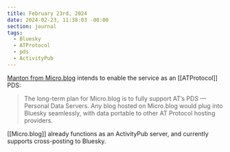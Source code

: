 ```yaml
---
title: February 23rd, 2024
date: 2024-02-23, 11:38:03 -08:00
section: journal
tags:
  - Bluesky
  - ATProtocol
  - pds
  - ActivityPub
---
```

[Manton from Micro.blog](https://www.manton.org/2024/02/23/bluesky-opening-up.html) intends to enable the service as an [[ATProtocol]]  PDS:

> The long-term plan for Micro.blog is to fully support AT’s PDS — Personal Data Servers. Any blog hosted on Micro.blog would plug into Bluesky seamlessly, with data portable to other AT Protocol hosting providers.

[[Micro.blog]] already functions as an ActivityPub server, and currently supports cross-posting to Bluesky.